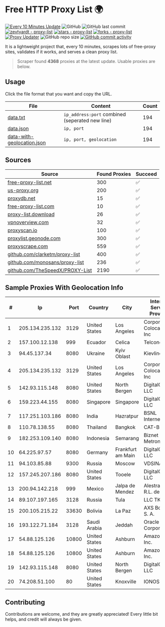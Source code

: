 
# Free HTTP Proxy List 🌍

[![Every 10 Minutes Update](https://github.com/mertguvencli/http-proxy-list/actions/workflows/main.yml/badge.svg?branch=main)](https://github.com/mertguvencli/http-proxy-list/actions/workflows/main.yml)
![GitHub](https://img.shields.io/github/license/mertguvencli/http-proxy-list)
![GitHub last commit](https://img.shields.io/github/last-commit/mertguvencli/http-proxy-list)
[![zevtyardt - proxy-list](https://img.shields.io/static/v1?label=zevtyardt&message=proxy-list&color=blue&logo=github)](https://github.com/zevtyardt/proxy-list "Go to GitHub repo")
[![stars - proxy-list](https://img.shields.io/github/stars/zevtyardt/proxy-list?style=social)](https://github.com/zevtyardt/proxy-list)
[![forks - proxy-list](https://img.shields.io/github/forks/zevtyardt/proxy-list?style=social)](https://github.com/zevtyardt/proxy-list)
[![Proxy Updater](https://github.com/zevtyardt/proxy-list/workflows/Proxy%20Updater/badge.svg)](https://github.com/zevtyardt/proxy-list/actions?query=workflow:"Proxy+Updater")
![GitHub repo size](https://img.shields.io/github/repo-size/zevtyardt/proxy-list)
[![GitHub commit activity](https://img.shields.io/github/commit-activity/m/zevtyardt/proxy-list?logo=commits)](https://github.com/zevtyardt/proxy-list/commits/main)

It is a lightweight project that, every 10 minutes, scrapes lots of free-proxy sites, validates if it works, and serves a clean proxy list.

> Scraper found **4368** proxies at the latest update. Usable proxies are below.

## Usage

Click the file format that you want and copy the URL.

|File|Content|Count|
|----|-------|-----|
|[data.txt](https://raw.githubusercontent.com/mertguvencli/http-proxy-list/main/proxy-list/data.txt)|`ip_address:port` combined (seperated new line)|194|
|[data.json](https://raw.githubusercontent.com/mertguvencli/http-proxy-list/main/proxy-list/data.json)|`ip, port`|194|
|[data-with-geolocation.json](https://raw.githubusercontent.com/mertguvencli/http-proxy-list/main/proxy-list/data-with-geolocation.json)|`ip, port, geolocation`|194|

## Sources

|Source|Found Proxies|Succeed|
|------|-------------|-------|
|[free-proxy-list.net](https://free-proxy-list.net)|300|✅|
|[us-proxy.org](https://www.us-proxy.org)|200|✅|
|[proxydb.net](http://proxydb.net)|15|✅|
|[free-proxy-list.com](https://free-proxy-list.com/?page=&port=&type%5B%5D=http&type%5B%5D=https&up_time=0&search=Search)|10|✅|
|[proxy-list.download](https://www.proxy-list.download/HTTP)|26|✅|
|[vpnoverview.com](https://vpnoverview.com/privacy/anonymous-browsing/free-proxy-servers)|32|✅|
|[proxyscan.io](https://www.proxyscan.io)|100|✅|
|[proxylist.geonode.com](https://proxylist.geonode.com/api/proxy-list?limit=300&page=1&sort_by=lastChecked&sort_type=desc&protocols=http,https)|300|✅|
|[proxyscrape.com](https://api.proxyscrape.com/v2/?request=displayproxies&protocol=http&timeout=10000&country=all&ssl=all&anonymity=all)|559|✅|
|[github.com/clarketm/proxy-list](https://raw.githubusercontent.com/clarketm/proxy-list/master/proxy-list-raw.txt)|400|✅|
|[github.com/monosans/proxy-list](https://raw.githubusercontent.com/monosans/proxy-list/main/proxies/http.txt)|236|✅|
|[github.com/TheSpeedX/PROXY-List](https://raw.githubusercontent.com/TheSpeedX/PROXY-List/master/http.txt)|2190|✅|


## Sample Proxies With Geolocation Info

|#|Ip|Port|Country|City|Internet Service Provider|
|-|--|----|-------|----|-------------------------|
|1|205.134.235.132|3129|United States|Los Angeles|Corporate Colocation Inc|
|2|157.100.12.138|999|Ecuador|Celica|Telconet S.A|
|3|94.45.137.34|8080|Ukraine|Kyiv Oblast|Kievline LLC|
|4|205.134.235.132|3129|United States|Los Angeles|Corporate Colocation Inc|
|5|142.93.115.148|8080|United States|North Bergen|DigitalOcean, LLC|
|6|159.223.44.155|8080|Singapore|Singapore|DigitalOcean, LLC|
|7|117.251.103.186|8080|India|Hazratpur|BSNL Internet|
|8|110.78.138.55|8080|Thailand|Bangkok|CAT-BB|
|9|182.253.109.140|8080|Indonesia|Semarang|Biznet Metronet|
|10|64.225.97.57|8080|Germany|Frankfurt am Main|DigitalOcean, LLC|
|11|94.103.85.88|9300|Russia|Moscow|VDSINA|
|12|157.245.207.186|8080|United States|Tooele|DigitalOcean, LLC|
|13|200.94.142.218|999|Mexico|Jalpa de Mendez|Alestra, S. de R.L. de C.V.|
|14|89.107.197.165|3128|Russia|Tula|LLC TK Altair|
|15|200.105.215.22|33630|Bolivia|La Paz|AXS Bolivia S. A.|
|16|193.122.71.184|3128|Saudi Arabia|Jeddah|Oracle Corporation|
|17|54.88.125.126|10800|United States|Ashburn|Amazon.com, Inc.|
|18|54.88.125.126|10800|United States|Ashburn|Amazon.com, Inc.|
|19|142.93.115.148|8080|United States|North Bergen|DigitalOcean, LLC|
|20|74.208.51.100|80|United States|Knoxville|IONOS SE|



## Contributing

Contributions are welcome, and they are greatly appreciated! Every
little bit helps, and credit will always be given.

